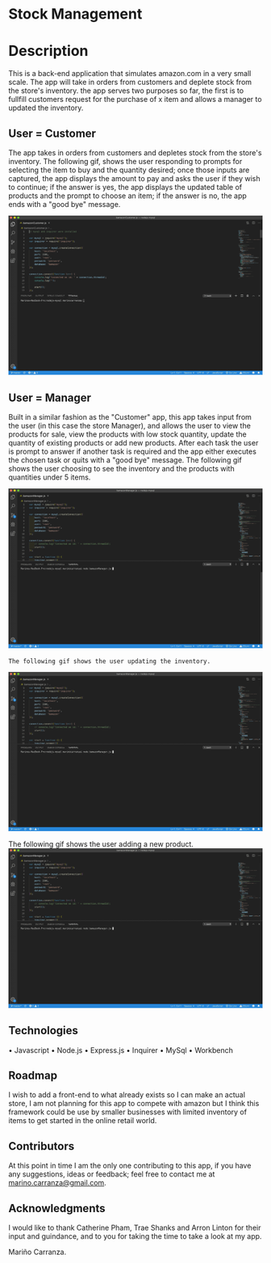 # **Stock Management**

# **Description**
This is a back-end application that simulates amazon.com in a very small scale.  The app will take in orders from customers and deplete stock from the store's inventory.  the app serves two purposes so far, the first is to fullfill customers request for the purchase of x item and allows a manager to updated the inventory.

## **User = Customer**

The app takes in orders from customers and depletes stock from the store's inventory.
The following gif, shows the user responding to prompts for selecting the item to buy and the quantity desired; once those inputs are captured, the app displays the amount to pay and asks the user if they wish to continue; if the answer is yes, the app displays the updated table of products and the prompt to choose an item; if the answer is no, the app ends with a "good bye" message.

 <img src="assets/customer.gif">

 ## **User = Manager**

  Built in a similar fashion as the "Customer" app, this app takes input from the user (in this case the store Manager), and allows the user to view the products for sale, view the products with low stock quantity, update the quantity of existing products or add new products.
  After each task the user is prompt to answer if another task is required and the app either executes the chosen task or quits with a "good bye" message.
  The following gif shows the user choosing to see the inventory and the products with quantities under 5 items.

  <img src="assets/showSaleAndLow.gif">

    The following gif shows the user updating the inventory.

 <img src="assets/updateQty.gif">

  The following gif shows the user adding a new product.
  <img src="assets/addingProduct.gif">
  
  ## **Technologies**
  •  Javascript
  •  Node.js
  •  Express.js
  •  Inquirer
  •  MySql
  •  Workbench
  
  ## **Roadmap**
  I wish to add a front-end to what already exists so I can make an actual store, I am not planning for this app to compete with amazon but I think this framework could be use by smaller businesses with limited inventory of items to get started in the online retail world.
  
  ## **Contributors**
  
At this point in time I am the only one contributing to this app, if you have any suggestions, ideas or feedback; feel free to contact me at marino.carranza@gmail.com.
  
  ## **Acknowledgments**
I would like to thank Catherine Pham, Trae Shanks and Arron Linton for their input and guindance, and to you for taking the time to take a look at my app.

  Mariño Carranza.
  

